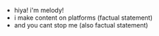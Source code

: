 - hiya! i'm melody!
- i make content on platforms (factual statement)
- and you cant stop me (also factual statement)
